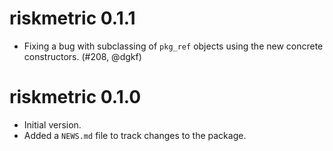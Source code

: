 # riskmetric 0.1.1

- Fixing a bug with subclassing of `pkg_ref` objects using the new concrete
  constructors. (#208, @dgkf)

# riskmetric 0.1.0

- Initial version.
- Added a `NEWS.md` file to track changes to the package.
